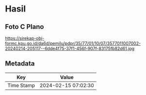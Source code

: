# Hasil

## Foto C Plano

https://sirekap-obj-formc.kpu.go.id/da6d/pemilu/pdpr/35/77/01/10/07/3577011007002-20240214-205117--6dde4f75-37f1-456f-907f-83175fb82d61.jpg


## Metadata

| Key        | Value               |
| ---------- | ------------------- |
| Time Stamp | 2024-02-15 07:02:30 |



